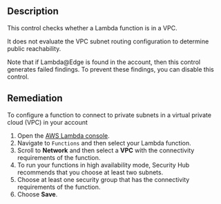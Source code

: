 ## Description

This control checks whether a Lambda function is in a VPC.

It does not evaluate the VPC subnet routing configuration to determine public reachability.

Note that if Lambda@Edge is found in the account, then this control generates failed findings. To prevent these findings, you can disable this control.

## Remediation

To configure a function to connect to private subnets in a virtual private cloud (VPC) in your account

1. Open the [AWS Lambda console](https://console.aws.amazon.com/lambda/).
2. Navigate to `Functions` and then select your Lambda function.
3. Scroll to **Network** and then select a **VPC** with the connectivity requirements of the function.
4. To run your functions in high availability mode, Security Hub recommends that you choose at least two subnets.
5. Choose at least one security group that has the connectivity requirements of the function.
6. Choose **Save**.
